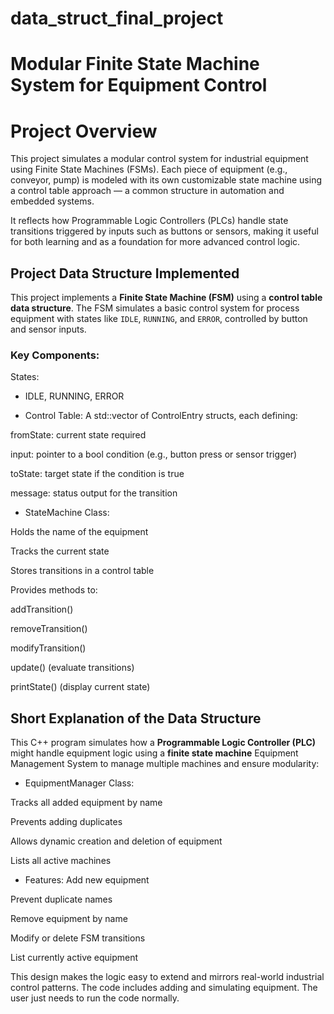 # data_struct_final_project
# Modular Finite State Machine System for Equipment Control
# Project Overview
This project simulates a modular control system for industrial equipment using Finite State Machines (FSMs). Each piece of equipment (e.g., conveyor, pump) is modeled with its own customizable state machine using a control table approach — a common structure in automation and embedded systems.

It reflects how Programmable Logic Controllers (PLCs) handle state transitions triggered by inputs such as buttons or sensors, making it useful for both learning and as a foundation for more advanced control logic.

##  Project Data Structure Implemented

This project implements a **Finite State Machine (FSM)** using a **control table data structure**. The FSM simulates a basic control system for process equipment with states like `IDLE`, `RUNNING`, and `ERROR`, controlled by button and sensor inputs.

### Key Components:
States:

- IDLE, RUNNING, ERROR

- Control Table:
A std::vector of ControlEntry structs, each defining:

 fromState: current state required

input: pointer to a bool condition (e.g., button press or sensor trigger)

toState: target state if the condition is true

message: status output for the transition

- StateMachine Class:

Holds the name of the equipment

Tracks the current state

Stores transitions in a control table

Provides methods to:

  addTransition()

  removeTransition()

  modifyTransition()

  update() (evaluate transitions)

  printState() (display current state)




## Short Explanation of the Data Structure

This C++ program simulates how a **Programmable Logic Controller (PLC)** might handle equipment logic using a **finite state machine** Equipment Management System
to manage multiple machines and ensure modularity:

- EquipmentManager Class:

Tracks all added equipment by name

Prevents adding duplicates

Allows dynamic creation and deletion of equipment

Lists all active machines

- Features:
 Add new equipment

 Prevent duplicate names

 Remove equipment by name

 Modify or delete FSM transitions

 List currently active equipment

This design makes the logic easy to extend and mirrors real-world industrial control patterns.
The code includes adding and simulating equipment. The user just needs to run the code normally.
